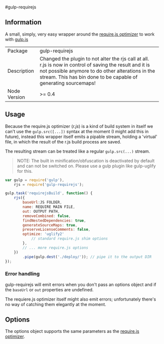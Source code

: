 #gulp-requirejs


## Information

A small, simply, very easy wrapper around the [require.js optimizer](https://github.com/jrburke/r.js) to work with [gulp.js](https://github.com/gulpjs/gulp)

<table>
<tr>
<td>Package</td><td>gulp-requirejs</td>
</tr>
<tr>
<td>Description</td>
<td>Changed the plugin to not alter the rjs call at all. r.js is now in control of saving the result and it is not possible anymore to do other alterations in the stream. This has bin done to be capable of generating sourcemaps!</td>
</tr>
<tr>
<td>Node Version</td>
<td>>= 0.4</td>
</tr>
</table>


## Usage

Because the require.js optimizer (_r.js_) is a kind of build system in itself we can't use the `gulp.src([...])` syntax at the moment (I might add this in future), instead this wrapper itself emits a pipable stream, holding a 'virtual' file, in which the result of the r.js build process are saved.

The resulting stream can be treated like a regular `gulp.src(...)` stream.

>NOTE: The built in minification/obfuscation is deactivated by default and can not be switched on. Please use a gulp plugin like gulp-uglify for this.

```javascript
var gulp = require('gulp'),
    rjs = require('gulp-requirejs');

gulp.task('requirejsBuild', function() {
    rjs({
        baseUrl:JS FOLDER,
        name: REQUIRE MAIN FILE,
        out: OUTPUT PATH,
        removeCombined: false,
        findNestedDependencies: true,
        generateSourceMaps: true,
        preserveLicenseComments: false,
        optimize: 'uglify2'
            // standard require.js shim options
        },
        // ... more require.js options
    })
        .pipe(gulp.dest('./deploy/')); // pipe it to the output DIR
});
```

### Error handling

gulp-requirejs will emit errors when you don't pass an options object and if the `baseUrl` or `out` properties are undefined.

The requiere.js optimizer itself might also emit errors; unfortunately there's no way of catching them elegantly at the moment.


## Options

The options object supports the same parameters as the [require.js optimizer](https://github.com/jrburke/r.js).
